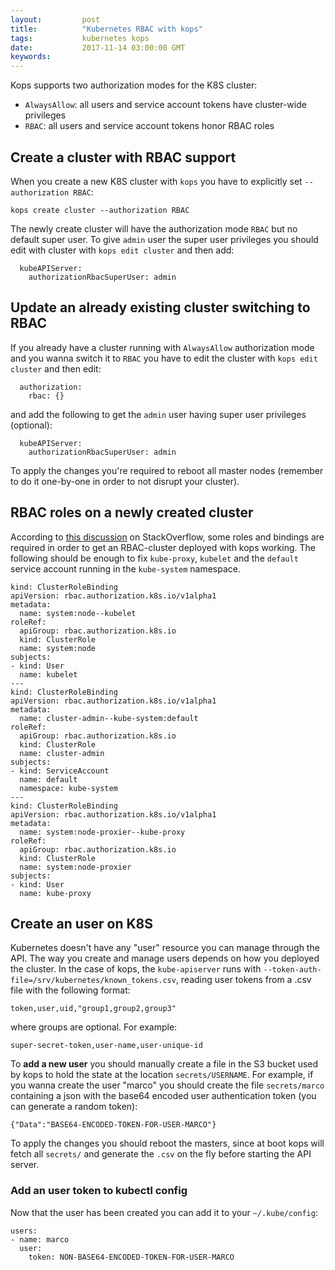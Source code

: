 ```yaml
---
layout:         post
title:          "Kubernetes RBAC with kops"
tags:           kubernetes kops
date:           2017-11-14 03:00:00 GMT
keywords:
---
```



Kops supports two authorization modes for the K8S cluster:

- `AlwaysAllow`: all users and service account tokens have cluster-wide privileges
- `RBAC`: all users and service account tokens honor RBAC roles


## Create a cluster with RBAC support

When you create a new K8S cluster with `kops` you have to explicitly set `--authorization RBAC`:

```
kops create cluster --authorization RBAC
```

The newly create cluster will have the authorization mode `RBAC` but no default super user. To give `admin` user the super user privileges you should edit with cluster with `kops edit cluster` and then add:

```
  kubeAPIServer:
    authorizationRbacSuperUser: admin
```



## Update an already existing cluster switching to RBAC

If you already have a cluster running with `AlwaysAllow` authorization mode and you wanna switch it to `RBAC` you have to edit the cluster with `kops edit cluster` and then edit:

```
  authorization:
    rbac: {}
```

and add the following to get the `admin` user having super user privileges (optional):

```
  kubeAPIServer:
    authorizationRbacSuperUser: admin
```

To apply the changes you're required to reboot all master nodes (remember to do it one-by-one in order to not disrupt your cluster).



## RBAC roles on a newly created cluster

According to [this discussion](https://stackoverflow.com/questions/41309420/how-to-create-users-groups-restricted-to-namespace-in-kubernetes-using-rbac-api) on StackOverflow, some roles and bindings are required in order to get an RBAC-cluster deployed with kops working. The following should be enough to fix `kube-proxy`, `kubelet` and the `default` service account running in the `kube-system` namespace.

```
kind: ClusterRoleBinding
apiVersion: rbac.authorization.k8s.io/v1alpha1
metadata:
  name: system:node--kubelet
roleRef:
  apiGroup: rbac.authorization.k8s.io
  kind: ClusterRole
  name: system:node
subjects:
- kind: User
  name: kubelet
---
kind: ClusterRoleBinding
apiVersion: rbac.authorization.k8s.io/v1alpha1
metadata:
  name: cluster-admin--kube-system:default
roleRef:
  apiGroup: rbac.authorization.k8s.io
  kind: ClusterRole
  name: cluster-admin
subjects:
- kind: ServiceAccount
  name: default
  namespace: kube-system
---
kind: ClusterRoleBinding
apiVersion: rbac.authorization.k8s.io/v1alpha1
metadata:
  name: system:node-proxier--kube-proxy
roleRef:
  apiGroup: rbac.authorization.k8s.io
  kind: ClusterRole
  name: system:node-proxier
subjects:
- kind: User
  name: kube-proxy
```


## Create an user on K8S

Kubernetes doesn't have any "user" resource you can manage through the API. The way you create and manage users depends on how you deployed the cluster. In the case of kops, the `kube-apiserver` runs with `--token-auth-file=/srv/kubernetes/known_tokens.csv`, reading user tokens from a .csv file with the following format:

```
token,user,uid,"group1,group2,group3"
```

where groups are optional. For example:

```
super-secret-token,user-name,user-unique-id
```

To **add a new user** you should manually create a file in the S3 bucket used by kops to hold the state at the location `secrets/USERNAME`. For example, if you wanna create the user "marco" you should create the file `secrets/marco` containing a json with the base64 encoded user authentication token (you can generate a random token):

```
{"Data":"BASE64-ENCODED-TOKEN-FOR-USER-MARCO"}
```

To apply the changes you should reboot the masters, since at boot kops will fetch all `secrets/` and generate the `.csv` on the fly before starting the API server.


### Add an user token to kubectl config

Now that the user has been created you can add it to your `~/.kube/config`:

```
users:
- name: marco
  user:
    token: NON-BASE64-ENCODED-TOKEN-FOR-USER-MARCO
```
